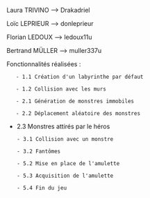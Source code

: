 Laura TRIVINO --> Drakadriel

Loïc LEPRIEUR --> donleprieur

Florian LEDOUX --> ledoux11u

Bertrand MÜLLER --> muller337u


Fonctionnalités réalisées :

       - 1.1 Création d'un labyrinthe par défaut

       - 1.2 Collision avec les murs

       - 2.1 Génération de monstres immobiles

       - 2.2 Déplacement aléatoire des monstres

 - 2.3 Monstres attirés par le héros

       - 3.1 Collision avec un monstre

       - 3.2 Fantômes

       - 5.2 Mise en place de l'amulette

       - 5.3 Acquisition de l'amulette

       - 5.4 Fin du jeu

      